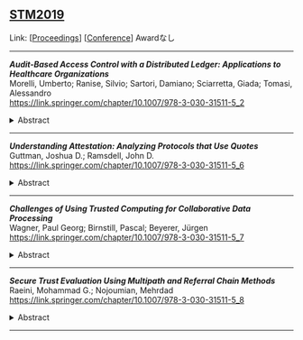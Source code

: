 ## [STM2019](STM2019.md)
Link: [[Proceedings](https://link.springer.com/book/10.1007/978-3-030-31511-5)]
[[Conference](https://stm2019.uni.lu/)]
Awardなし  
***
**_Audit-Based Access Control with a Distributed Ledger: Applications to Healthcare Organizations_**  
Morelli, Umberto; Ranise, Silvio; Sartori, Damiano; Sciarretta, Giada; Tomasi, Alessandro  
https://link.springer.com/chapter/10.1007/978-3-030-31511-5_2  
<details><summary>Abstract</summary>We propose an audit-based architecture that leverages the Hyperledger Fabric distributed ledger as a means to increase accountability and decentralize the authorization decision process of Attribute-Based Access Control policies by using smart contracts. Our goal is to decrease the trust in administrators and users with privileged accounts, and make the a posteriori verification of access events more reliable. We implement our approach to the use case of Electronic Health Record access control. Preliminary experiments show the viability of the proposed approach.</details>

***

**_Understanding Attestation: Analyzing Protocols that Use Quotes_**  
Guttman, Joshua D.; Ramsdell, John D.  
https://link.springer.com/chapter/10.1007/978-3-030-31511-5_6  
<details><summary>Abstract</summary>Attestation protocols use digital signatures and other cryptographic values to convey evidence of hardware state, program code, and associated keys. They require hardware support such as Trusted Execution Environments. Conclusions about attestations thus depend jointly on protocols, hardware services, and program behavior.We present a mechanized approach to modeling these properties, combining protocol analysis with axioms, that formalize hardware and software properties. Here, we model aspects of Intel’s SGX mechanism. Above the underlying manufacturer-provided protocols, we build a modular user-level that uses its attestations to make trust decisions.</details>

***

**_Challenges of Using Trusted Computing for Collaborative Data Processing_**  
Wagner, Paul Georg; Birnstill, Pascal; Beyerer, Jürgen  
https://link.springer.com/chapter/10.1007/978-3-030-31511-5_7  
<details><summary>Abstract</summary>In recent years many business processes have become more interconnected than ever before. Driven by the advance of the Internet of Things, companies rely on complex data processing chains that span over many collaborating corporations and across different countries. As a result of this development, automated data acquisition and collaborative data usage is now a foundation of many innovative and successful business models. However, despite having a clear interest in sharing valuable data with other stakeholders, data owners simultaneously need to protect their assets against illegitimate use. In order to accommodate this requirement, existing data sharing solutions contain usage control systems capable of enforcing policies on data even after they have been shared. The integrity of these policy enforcement components is often monitored by a trusted platform module (TPM) on the data receiver’s side. In this work we evaluate the adequacy of TPM-based remote attestation for protecting shared data on foreign systems. In order to do so we develop an attacker model that includes privileged system users and expose attack vectors on TPM-protected data sharing applications. We show that TPMs do not provide sufficient protection against malicious administrators from competing stakeholders. Finally, we describe the advantages of using Intel’s Software Guard Extensions (SGX) to protect shared data in hostile environments and propose an enhanced system architecture that includes both SGX enclaves as well as a classical TPM.</details>

***

**_Secure Trust Evaluation Using Multipath and Referral Chain Methods_**  
Raeini, Mohammad G.; Nojoumian, Mehrdad  
https://link.springer.com/chapter/10.1007/978-3-030-31511-5_8  
<details><summary>Abstract</summary>The notions of trust and reputation have been well studied and integrated into computer networks and internet-based services, e.g., Amazon and eBay websites. Using trust and reputation as social mechanisms can enhance the quality, reliability and trustworthiness of networks or services. These social mechanisms can also be used to provide better security measures. Indeed, trust and reputation can be considered as soft security methods that compliment hard security techniques. However, data security and privacy are among the primary challenges in trust and reputation systems. We therefore propose a secure trust evaluation (STE) method in which privacy of trust values and corresponding weights are preserved. Our proposed method is constructed based on an information theoretic framework for modeling trust and two approaches that propagate trust in a network, i.e., multipath and referral chain techniques. In other words, we utilize secure multiparty computation to provide protocols by which the nodes in a network will be able to evaluate their trust values in a secure fashion. We also provide a fascinating application of our STE method in the context of network routing protocols.</details>

***

